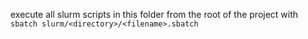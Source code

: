 execute all slurm scripts in this folder from the root of the project with `sbatch slurm/<directory>/<filename>.sbatch`
